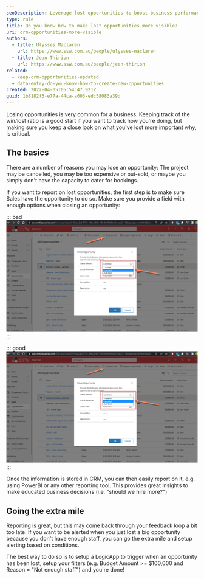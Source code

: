 ```yaml
---
seoDescription: Leverage lost opportunities to boost business performance by setting up a CRM system with customizable loss reasons and reporting capabilities.
type: rule
title: Do you know how to make lost opportunities more visible?
uri: crm-opportunities-more-visible
authors:
  - title: Ulysses Maclaren
    url: https://www.ssw.com.au/people/ulysses-maclaren
  - title: Jean Thirion
    url: https://www.ssw.com.au/people/jean-thirion
related:
  - keep-crm-opportunities-updated
  - data-entry-do-you-know-how-to-create-new-opportunities
created: 2022-04-05T05:54:47.921Z
guid: 1b8182f5-e77a-44ca-a003-edc58083a39d
---
```


Losing opportunities is very common for a business. Keeping track of the win/lost ratio is a good start if you want to track how you're doing, but making sure you keep a close look on what you've lost more important why, is critical.

<!--endintro-->

## The basics

There are a number of reasons you may lose an opportunity: The project may be cancelled, you may be too expensive or out-sold, or maybe you simply don't have the capacity to cater for bookings.

If you want to report on lost opportunities, the first step is to make sure Sales have the opportunity to do so. Make sure you provide a field with enough options when closing an opportunity:

::: bad
![Figure: Only giving a couple options is not enough](lostoppobad.jpg)
:::

::: good
![Figure: Give at least 4 options](lostoppobad.jpg)
:::

Once the information is stored in CRM, you can then easily report on it, e.g. using PowerBI or any other reporting tool. This provides great insights to make educated business decisions (i.e. "should we hire more?")

## Going the extra mile

Reporting is great, but this may come back through your feedback loop a bit too late. If you want to be alerted when you just lost a big opportunity because you don't have enough staff, you can go the extra mile and setup alerting based on conditions.

The best way to do so is to setup a LogicApp to trigger when an opportunity has been lost, setup your filters (e.g. Budget Amount >= $100,000 and Reason = "Not enough staff") and you're done!
